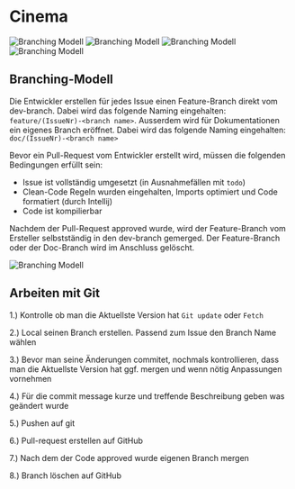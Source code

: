 # Cinema

![Branching Modell](doc/getStarted.png) ![Branching Modell](doc/firstPage.png) ![Branching Modell](doc/firstPage2.png) ![Branching Modell](doc/detailView.png)

## Branching-Modell

Die Entwickler erstellen für jedes Issue einen Feature-Branch direkt vom dev-branch.
Dabei wird das folgende Naming eingehalten: `feature/(IssueNr)-<branch name>`. Ausserdem wird für
Dokumentationen ein eigenes Branch eröffnet. Dabei wird das folgende Naming eingehalten: `doc/(IssueNr)-<branch name>`

Bevor ein Pull-Request vom Entwickler erstellt wird, müssen die folgenden Bedingungen erfüllt sein:

* Issue ist vollständig umgesetzt (in Ausnahmefällen mit `todo`)
* Clean-Code Regeln wurden eingehalten, Imports optimiert und Code formatiert (durch Intellij)
* Code ist kompilierbar

Nachdem der Pull-Request approved wurde, wird der Feature-Branch vom Ersteller
selbstständig in den dev-branch gemerged. Der Feature-Branch oder der Doc-Branch wird im Anschluss gelöscht.

![Branching Modell](doc/branching_modell.png)

## Arbeiten mit Git
1.) Kontrolle ob man die Aktuellste Version hat `Git update` oder `Fetch`

2.) Local seinen Branch erstellen. Passend zum Issue den Branch Name wählen

3.) Bevor man seine Änderungen commitet, nochmals kontrollieren, dass man die Aktuellste Version hat 
     ggf. mergen und wenn nötig Anpassungen vornehmen

4.) Für die commit message kurze und treffende Beschreibung geben was geändert wurde

5.) Pushen auf git

6.) Pull-request erstellen auf GitHub

7.) Nach dem der Code approved wurde eigenen Branch mergen

8.) Branch löschen auf GitHub

